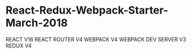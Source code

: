 # React-Redux-Webpack-Starter-March-2018

REACT V16
REACT ROUTER V4
WEBPACK V4
WEBPACK DEV SERVER V3
REDUX V4
